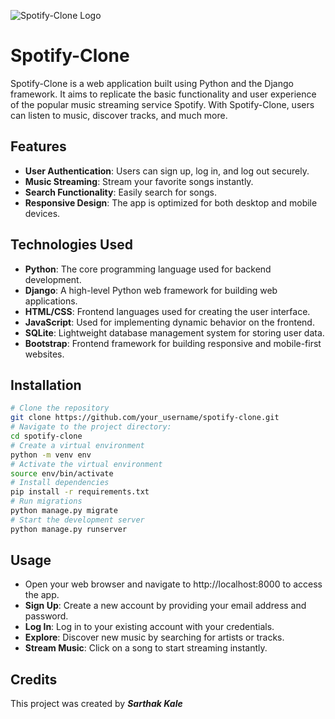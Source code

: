 
![Spotify-Clone Logo](https://storage.googleapis.com/pr-newsroom-wp/1/2018/11/Spotify_Logo_RGB_Green.png)

# Spotify-Clone

Spotify-Clone is a web application built using Python and the Django framework. It aims to replicate the basic functionality and user experience of the popular music streaming service Spotify. With Spotify-Clone, users can listen to music, discover tracks, and much more.

## Features

- **User Authentication**: Users can sign up, log in, and log out securely.
- **Music Streaming**: Stream your favorite songs instantly.
- **Search Functionality**: Easily search for songs.
- **Responsive Design**: The app is optimized for both desktop and mobile devices.

## Technologies Used

- **Python**: The core programming language used for backend development.
- **Django**: A high-level Python web framework for building web applications.
- **HTML/CSS**: Frontend languages used for creating the user interface.
- **JavaScript**: Used for implementing dynamic behavior on the frontend.
- **SQLite**: Lightweight database management system for storing user data.
- **Bootstrap**: Frontend framework for building responsive and mobile-first websites.

## Installation

   ```bash
   # Clone the repository
   git clone https://github.com/your_username/spotify-clone.git
   # Navigate to the project directory:
   cd spotify-clone
   # Create a virtual environment
   python -m venv env
   # Activate the virtual environment
   source env/bin/activate
   # Install dependencies
   pip install -r requirements.txt
   # Run migrations
   python manage.py migrate
   # Start the development server
   python manage.py runserver
   ```

## Usage

- Open your web browser and navigate to http://localhost:8000 to access the app.
- **Sign Up**: Create a new account by providing your email address and password.
- **Log In**: Log in to your existing account with your credentials.
- **Explore**: Discover new music by searching for artists or tracks.
- **Stream Music**: Click on a song to start streaming instantly.

## Credits

This project was created by **_Sarthak Kale_**
